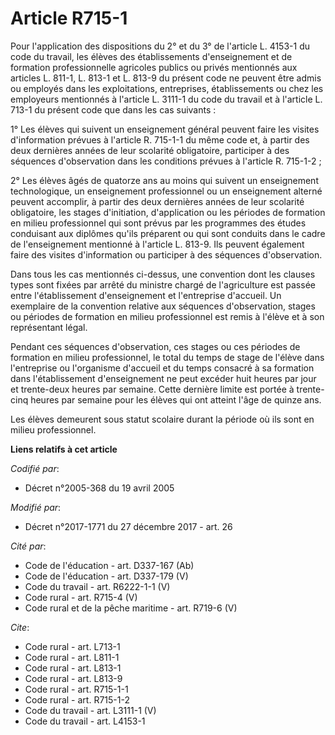 # Article R715-1

Pour l'application des dispositions du 2° et du 3° de l'article L. 4153-1 du code du travail, les élèves des établissements
d'enseignement et de formation professionnelle agricoles publics ou privés mentionnés aux articles L. 811-1, L. 813-1 et L.
813-9 du présent code ne peuvent être admis ou employés dans les exploitations, entreprises, établissements ou chez les
employeurs mentionnés à l'article L. 3111-1 du code du travail et à l'article L. 713-1 du présent code que dans les cas
suivants : 

1° Les élèves qui suivent un enseignement général peuvent faire les visites d'information prévues à l'article R. 715-1-1 du
même code et, à partir des deux dernières années de leur scolarité obligatoire, participer à des séquences d'observation dans
les conditions prévues à l'article R. 715-1-2 ; 

2° Les élèves âgés de quatorze ans au moins qui suivent un enseignement technologique, un enseignement professionnel ou un
enseignement alterné peuvent accomplir, à partir des deux dernières années de leur scolarité obligatoire, les stages
d'initiation, d'application ou les périodes de formation en milieu professionnel qui sont prévus par les programmes des
études conduisant aux diplômes qu'ils préparent ou qui sont conduits dans le cadre de l'enseignement mentionné à l'article L.
813-9. Ils peuvent également faire des visites d'information ou participer à des séquences d'observation. 

Dans tous les cas mentionnés ci-dessus, une convention dont les clauses types sont fixées par arrêté du ministre chargé de
l'agriculture est passée entre l'établissement d'enseignement et l'entreprise d'accueil. Un exemplaire de la convention
relative aux séquences d'observation, stages ou périodes de formation en milieu professionnel est remis à l'élève et à son
représentant légal. 

Pendant ces séquences d'observation, ces stages ou ces périodes de formation en milieu professionnel, le total du temps de
stage de l'élève dans l'entreprise ou l'organisme d'accueil et du temps consacré à sa formation dans l'établissement
d'enseignement ne peut excéder huit heures par jour et trente-deux heures par semaine. Cette dernière limite est portée à
trente-cinq heures par semaine pour les élèves qui ont atteint l'âge de quinze ans. 

Les élèves demeurent sous statut scolaire durant la période où ils sont en milieu professionnel.

**Liens relatifs à cet article**

_Codifié par_:

  - Décret n°2005-368 du 19 avril 2005

_Modifié par_:

  - Décret n°2017-1771 du 27 décembre 2017 - art. 26

_Cité par_:

  - Code de l'éducation - art. D337-167 (Ab)
  - Code de l'éducation - art. D337-179 (V)
  - Code du travail - art. R6222-1-1 (V)
  - Code rural - art. R715-4 (V)
  - Code rural et de la pêche maritime - art. R719-6 (V)

_Cite_:

  - Code rural - art. L713-1
  - Code rural - art. L811-1
  - Code rural - art. L813-1
  - Code rural - art. L813-9
  - Code rural - art. R715-1-1
  - Code rural - art. R715-1-2
  - Code du travail - art. L3111-1 (V)
  - Code du travail - art. L4153-1
